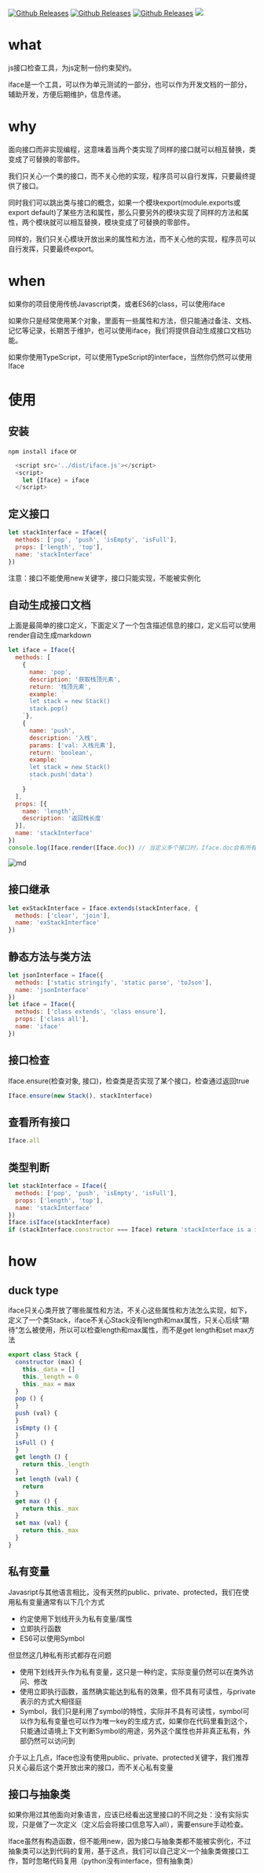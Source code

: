 
[![Github Releases](https://img.shields.io/npm/l/iface.svg)](https://github.com/includeMaple/iface) 
[![Github Releases](https://img.shields.io/npm/v/iface.svg)](https://github.com/includeMaple/iface)
[![Github Releases](https://img.shields.io/npm/dm/iface.svg)](https://github.com/includeMaple/iface)
[![](https://travis-ci.org/includeMaple/iface.svg?branch=main)](https://travis-ci.org/includeMaple/iface)


<!--
功能：
1、接口约束与接口检查（基本功能）core（从datatool抽离出来，datatool快弄完！！重要，弄完要把之前xml、md、json的代码整理下）
2、自动生成接口文档从all到render（一期，2月底前完成！！！）3-3完成
3、集成静态资源服务器，直接生成接口文档html，并且打开界面，静态资源服务器要重改（二期，静态资源服务器，项目结构重新调整，中文有bug，etag不知道怎么回事现在也还有bug，定位下！！！node http回头重新看下）
4、抽象类要不要做？？（再定）不做
5、代理是不是能做class的私有非私有??暂时不考虑私有

注意：typescript注定成为主流，后续这个专注接口自动生成：
1、简单的生成html（一期），改为md，md生成html之前写的可用
2、把markdown生成html的代码重构下，确保通用性？？？（快速过一下编译原理）


应用：使用场景！！！
1、面向对象开发
2、自动生成接口文档（html or其他格式）暂时只有md
3、接口调试？？？？？python那个工具看下J！！！饼不要太大，deno注意下


markdown 拆解（尽量21年，不要过分纠结编译原理，可以重构代码的）：
1、接口interface，初步完成
2、数据结构与算法js：把账号找回来重新去做题，C++做英文版，不要逃避！！
3、文本的解析：把现在的config拆开，做继承，以github md的为基础，图片和文件问题，先按照最简单的，做目录结构，一旦放在一个文件里，忍不住删
4、文本的渲染
5、静态资源服务器，与上述步骤不能耦合，必须能直接拆分
6、vscode看下，源码能看就看，e只是工具，工作不是这个就别研究，pc的功能5可以完全替代，想想an，后面方向应该是看下deno，注意进展，人生苦短，不要浪费


markdwon前提：
1、语法高亮源码看下
2、vue的diff再重新看下，函数为什么要拆成这样？？？
3、编译原理可以等后面重构
4、数据结构与算法注意开放的接口


打包工具不要过多研究，想想deno，这个后面注定要被淘汰
其实deno只要集成下界面？？是不是直接是个浏览器，直接是个clint？？


-->

# what
js接口检查工具，为js定制一份约束契约。


iface是一个工具，可以作为单元测试的一部分，也可以作为开发文档的一部分，辅助开发，方便后期维护，信息传递。


# why
面向接口而非实现编程，这意味着当两个类实现了同样的接口就可以相互替换，类变成了可替换的零部件。


我们只关心一个类的接口，而不关心他的实现，程序员可以自行发挥，只要最终提供了接口。


同时我们可以跳出类与接口的概念，如果一个模块export(module.exports或export default)了某些方法和属性，那么只要另外的模块实现了同样的方法和属性，两个模块就可以相互替换，模块变成了可替换的零部件。

同样的，我们只关心模块开放出来的属性和方法，而不关心他的实现，程序员可以自行发挥，只要最终export。


# when
如果你的项目使用传统Javascript类，或者ES6的class，可以使用iface


如果你只是经常使用某个对象，里面有一些属性和方法，但只能通过备注、文档、记忆等记录，长期苦于维护，也可以使用iface，我们将提供自动生成接口文档功能。


如果你使用TypeScript，可以使用TypeScript的interface，当然你仍然可以使用Iface


# 使用
## 安装
```npm install iface```
or
```javascript
  <script src='../dist/iface.js'></script>
  <script>
    let {Iface} = iface
  </script>
```

## 定义接口
```javascript
let stackInterface = Iface({
  methods: ['pop', 'push', 'isEmpty', 'isFull'],
  props: ['length', 'top'],
  name: 'stackInterface'
})
```
注意：接口不能使用new关键字，接口只能实现，不能被实例化

## 自动生成接口文档
上面是最简单的接口定义，下面定义了一个包含描述信息的接口，定义后可以使用render自动生成markdown
```javascript
let iface = Iface({
  methods: [
    {
      name: 'pop',
      description: '获取栈顶元素',
      return: '栈顶元素',
      example: `
      let stack = new Stack()
      stack.pop()
    `},
    {
      name: 'push',
      description: '入栈',
      params: ['val: 入栈元素'],
      return: 'boolean',
      example: `
      let stack = new Stack()
      stack.push('data')
      `
    }
  ],
  props: [{
    name: 'length',
    description: '返回栈长度'
  }],
  name: 'stackInterface'
})
console.log(Iface.render(Iface.doc)) // 当定义多个接口时，Iface.doc会有所有接口的信息
```
![md](/examples/images/1-1md.png)


## 接口继承
```javascript
let exStackInterface = Iface.extends(stackInterface, {
  methods: ['clear', 'join'],
  name: 'exStackInterface'
})
```

## 静态方法与类方法
```javascript
let jsonInterface = Iface({
  methods: ['static stringify', 'static parse', 'toJson'],
  name: 'jsonInterface'
})
let iface = Iface({
  methods: ['class extends', 'class ensure'],
  props: ['class all'],
  name: 'iface'
})
```

## 接口检查
Iface.ensure(检查对象, 接口)，检查类是否实现了某个接口，检查通过返回true
```javascript
Iface.ensure(new Stack(), stackInterface)
```
## 查看所有接口
```javascript
Iface.all
```
## 类型判断
```javascript
let stackInterface = Iface({
  methods: ['pop', 'push', 'isEmpty', 'isFull'],
  props: ['length', 'top'],
  name: 'stackInterface'
})
Iface.isIface(stackInterface)
if (stackInterface.constructor === Iface) return 'stackInterface is a interface'
```
<!-- ## 其他辅助功能
### 类型判断
JS有多种类型判断，熟悉JS的人应该非常清楚：
1. typeof: 判断非null基本类型和function
1. Object.prototype.toString():可用判断所有类型，最后返回[] -->

# how
## duck type
iface只关心类开放了哪些属性和方法，不关心这些属性和方法怎么实现，如下，定义了一个类Stack，iface不关心Stack没有length和max属性，只关心后续“期待”怎么被使用，所以可以检查length和max属性，而不是get length和set max方法
```javascript
export class Stack {
  constructor (max) {
    this._data = []
    this._length = 0
    this._max = max
  }
  pop () {
  }
  push (val) {
  }
  isEmpty () {
  }
  isFull () {
  }
  get length () {
    return this._length
  }
  set length (val) {
    return
  }
  get max () {
    return this._max
  }
  set max (val) {
    return this._max
  }
}
```

## 私有变量
Javasript与其他语言相比，没有天然的public、private、protected，我们在使用私有变量通常有以下几个方式
* 约定使用下划线开头为私有变量/属性
* 立即执行函数
* ES6可以使用Symbol

但显然这几种私有形式都存在问题

* 使用下划线开头作为私有变量，这只是一种约定，实际变量仍然可以在类外访问、修改
* 使用立即执行函数，虽然确实能达到私有的效果，但不具有可读性，与private表示的方式大相径庭
* Symbol，我们只是利用了symbol的特性，实际并不具有可读性，symbol可以作为私有变量也可以作为唯一key的生成方式，如果你在代码里看到这个，只能通过语境上下文判断Symbol的用途，另外这个属性也并非真正私有，外部仍然可以访问到

介于以上几点，Iface也没有使用public、private、protected关键字，我们推荐只关心最后这个类开放出来的接口，而不关心私有变量


## 接口与抽象类
如果你用过其他面向对象语言，应该已经看出这里接口的不同之处：没有实际实现，只是做了一次定义（定义后会将接口信息写入all），需要ensure手动检查。


Iface虽然有构造函数，但不能用new，因为接口与抽象类都不能被实例化，不过抽象类可以达到代码的复用，基于这点，我们可以自己定义一个抽象类做接口工作，暂时忽略代码复用（python没有interface，但有抽象类）
